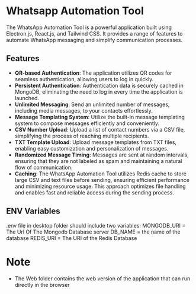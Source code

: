 # Whatsapp Automation Tool

The WhatsApp Automation Tool is a powerful application built using Electron.js, React.js, and Tailwind CSS. It provides a range of features to automate WhatsApp messaging and simplify communication processes.

## Features

- **QR-based Authentication**: The application utilizes QR codes for seamless authentication, allowing users to log in quickly.
- **Persistent Authentication**: Authentication data is securely cached in MongoDB, eliminating the need to log in every time the application is launched.
- **Unlimited Messaging**: Send an unlimited number of messages, including media messages, to your contacts effortlessly.
- **Message Templating System**: Utilize the built-in message templating system to compose messages efficiently and conveniently.
- **CSV Number Upload**: Upload a list of contact numbers via a CSV file, simplifying the process of reaching multiple recipients.
- **TXT Template Upload**: Upload message templates from TXT files, enabling easy customization and personalization of messages.
- **Randomized Message Timing**: Messages are sent at random intervals, ensuring that they are not labeled as spam and maintaining a natural flow of communication.
- **Caching**: The WhatsApp Automation Tool utilizes Redis cache to store large CSV and text files before sending, ensuring efficient performance and minimizing resource usage. This approach optimizes file handling and enables fast and reliable access during the sending process.

## ENV Variables

.env file in desktop folder should include two variables:
MONGODB_URI = The Url Of The Mongodb Database server
DB_NAME = the name of the database
REDIS_URI = The URI of the Redis Database

# Note

- The Web folder contains the web version of the application that can run directly in the browser
